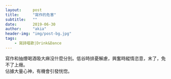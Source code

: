 ```yaml
---
layout:     post
title:      "寫作的危害"
subtitle:   ""
date:       2019-06-30
author:     "akia"
header-img: "img/post-bg.jpg"
tags:
    - 寫詩唱歌|Drink&Dance
---
```


寫作和抽煙喝酒吸大麻沒什麼分別。低谷時排憂解慮，興奮時縱情恣意，末了，免不了上癮。  
佔據大量心神，有機會引發恍惚。



